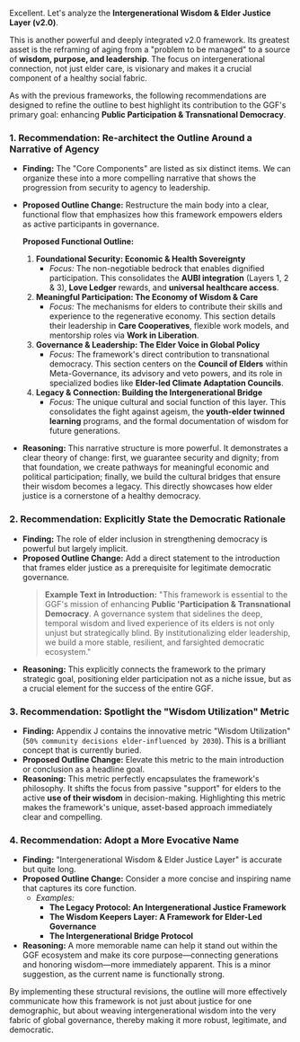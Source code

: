 Excellent. Let's analyze the **Intergenerational Wisdom & Elder Justice Layer (v2.0)**.

This is another powerful and deeply integrated v2.0 framework. Its greatest asset is the reframing of aging from a "problem to be managed" to a source of **wisdom, purpose, and leadership**. The focus on intergenerational connection, not just elder care, is visionary and makes it a crucial component of a healthy social fabric.

As with the previous frameworks, the following recommendations are designed to refine the outline to best highlight its contribution to the GGF's primary goal: enhancing **Public Participation & Transnational Democracy**.

### 1. Recommendation: Re-architect the Outline Around a Narrative of Agency

* **Finding:** The "Core Components" are listed as six distinct items. We can organize these into a more compelling narrative that shows the progression from security to agency to leadership.
* **Proposed Outline Change:** Restructure the main body into a clear, functional flow that emphasizes how this framework empowers elders as active participants in governance.

    **Proposed Functional Outline:**

    1.  **Foundational Security: Economic & Health Sovereignty**
        * *Focus:* The non-negotiable bedrock that enables dignified participation. This consolidates the **AUBI integration** (Layers 1, 2 & 3), **Love Ledger** rewards, and **universal healthcare access**.
    2.  **Meaningful Participation: The Economy of Wisdom & Care**
        * *Focus:* The mechanisms for elders to contribute their skills and experience to the regenerative economy. This section details their leadership in **Care Cooperatives**, flexible work models, and mentorship roles via **Work in Liberation**.
    3.  **Governance & Leadership: The Elder Voice in Global Policy**
        * *Focus:* The framework's direct contribution to transnational democracy. This section centers on the **Council of Elders** within Meta-Governance, its advisory and veto powers, and its role in specialized bodies like **Elder-led Climate Adaptation Councils**.
    4.  **Legacy & Connection: Building the Intergenerational Bridge**
        * *Focus:* The unique cultural and social function of this layer. This consolidates the fight against ageism, the **youth-elder twinned learning** programs, and the formal documentation of wisdom for future generations.

* **Reasoning:** This narrative structure is more powerful. It demonstrates a clear theory of change: first, we guarantee security and dignity; from that foundation, we create pathways for meaningful economic and political participation; finally, we build the cultural bridges that ensure their wisdom becomes a legacy. This directly showcases how elder justice is a cornerstone of a healthy democracy.

### 2. Recommendation: Explicitly State the Democratic Rationale

* **Finding:** The role of elder inclusion in strengthening democracy is powerful but largely implicit.
* **Proposed Outline Change:** Add a direct statement to the introduction that frames elder justice as a prerequisite for legitimate democratic governance.
    > **Example Text in Introduction:** "This framework is essential to the GGF's mission of enhancing **Public 'Participation & Transnational Democracy**. A governance system that sidelines the deep, temporal wisdom and lived experience of its elders is not only unjust but strategically blind. By institutionalizing elder leadership, we build a more stable, resilient, and farsighted democratic ecosystem."
* **Reasoning:** This explicitly connects the framework to the primary strategic goal, positioning elder participation not as a niche issue, but as a crucial element for the success of the entire GGF.

### 3. Recommendation: Spotlight the "Wisdom Utilization" Metric

* **Finding:** Appendix J contains the innovative metric "Wisdom Utilization" (`50% community decisions elder-influenced by 2030`). This is a brilliant concept that is currently buried.
* **Proposed Outline Change:** Elevate this metric to the main introduction or conclusion as a headline goal.
* **Reasoning:** This metric perfectly encapsulates the framework's philosophy. It shifts the focus from passive "support" for elders to the active **use of their wisdom** in decision-making. Highlighting this metric makes the framework's unique, asset-based approach immediately clear and compelling.

### 4. Recommendation: Adopt a More Evocative Name

* **Finding:** "Intergenerational Wisdom & Elder Justice Layer" is accurate but quite long.
* **Proposed Outline Change:** Consider a more concise and inspiring name that captures its core function.
    * *Examples:*
        * **The Legacy Protocol: An Intergenerational Justice Framework**
        * **The Wisdom Keepers Layer: A Framework for Elder-Led Governance**
        * **The Intergenerational Bridge Protocol**
* **Reasoning:** A more memorable name can help it stand out within the GGF ecosystem and make its core purpose—connecting generations and honoring wisdom—more immediately apparent. This is a minor suggestion, as the current name is functionally strong.

By implementing these structural revisions, the outline will more effectively communicate how this framework is not just about justice for one demographic, but about weaving intergenerational wisdom into the very fabric of global governance, thereby making it more robust, legitimate, and democratic.
